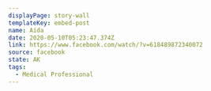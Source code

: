 ```yaml
---
displayPage: story-wall
templateKey: embed-post
name: Aída
date: 2020-05-10T05:23:47.374Z
link: https://www.facebook.com/watch/?v=618489872340072
source: facebook
state: AK
tags:
  - Medical Professional
---
```

